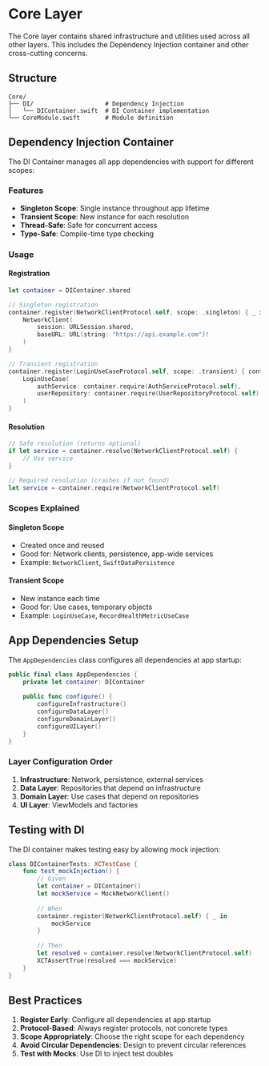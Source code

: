 # Core Layer

The Core layer contains shared infrastructure and utilities used across all other layers. This includes the Dependency Injection container and other cross-cutting concerns.

## Structure

```
Core/
├── DI/                    # Dependency Injection
│   └── DIContainer.swift  # DI Container implementation
└── CoreModule.swift       # Module definition
```

## Dependency Injection Container

The DI Container manages all app dependencies with support for different scopes:

### Features
- **Singleton Scope**: Single instance throughout app lifetime
- **Transient Scope**: New instance for each resolution
- **Thread-Safe**: Safe for concurrent access
- **Type-Safe**: Compile-time type checking

### Usage

#### Registration
```swift
let container = DIContainer.shared

// Singleton registration
container.register(NetworkClientProtocol.self, scope: .singleton) { _ in
    NetworkClient(
        session: URLSession.shared,
        baseURL: URL(string: "https://api.example.com")!
    )
}

// Transient registration
container.register(LoginUseCaseProtocol.self, scope: .transient) { container in
    LoginUseCase(
        authService: container.require(AuthServiceProtocol.self),
        userRepository: container.require(UserRepositoryProtocol.self)
    )
}
```

#### Resolution
```swift
// Safe resolution (returns optional)
if let service = container.resolve(NetworkClientProtocol.self) {
    // Use service
}

// Required resolution (crashes if not found)
let service = container.require(NetworkClientProtocol.self)
```

### Scopes Explained

#### Singleton Scope
- Created once and reused
- Good for: Network clients, persistence, app-wide services
- Example: `NetworkClient`, `SwiftDataPersistence`

#### Transient Scope
- New instance each time
- Good for: Use cases, temporary objects
- Example: `LoginUseCase`, `RecordHealthMetricUseCase`

## App Dependencies Setup

The `AppDependencies` class configures all dependencies at app startup:

```swift
public final class AppDependencies {
    private let container: DIContainer
    
    public func configure() {
        configureInfrastructure()
        configureDataLayer()
        configureDomainLayer()
        configureUILayer()
    }
}
```

### Layer Configuration Order
1. **Infrastructure**: Network, persistence, external services
2. **Data Layer**: Repositories that depend on infrastructure
3. **Domain Layer**: Use cases that depend on repositories
4. **UI Layer**: ViewModels and factories

## Testing with DI

The DI container makes testing easy by allowing mock injection:

```swift
class DIContainerTests: XCTestCase {
    func test_mockInjection() {
        // Given
        let container = DIContainer()
        let mockService = MockNetworkClient()
        
        // When
        container.register(NetworkClientProtocol.self) { _ in
            mockService
        }
        
        // Then
        let resolved = container.resolve(NetworkClientProtocol.self)
        XCTAssertTrue(resolved === mockService)
    }
}
```

## Best Practices

1. **Register Early**: Configure all dependencies at app startup
2. **Protocol-Based**: Always register protocols, not concrete types
3. **Scope Appropriately**: Choose the right scope for each dependency
4. **Avoid Circular Dependencies**: Design to prevent circular references
5. **Test with Mocks**: Use DI to inject test doubles